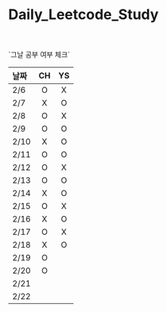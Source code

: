 # Daily_Leetcode_Study

<br />
<br />
`그날 공부 여부 체크`

| 날짜   | CH | YS |
|:-----|:--:|:--:|
| 2/6  | O  | X  |
| 2/7  | X  | O  |
| 2/8  | O  | X  |
| 2/9  | O  | O  |
| 2/10 | X  | O  |
| 2/11 | O  | O  |
| 2/12 | O  | X  |
| 2/13 | O  | O  |
| 2/14 | X  | O  |
| 2/15 | O  | X  |
| 2/16 | X  | O |
| 2/17 | O  | X |
| 2/18 | X  | O |
| 2/19 | O  |  |
| 2/20 | O  |  |
| 2/21 |   |  |
| 2/22 |   |  |
